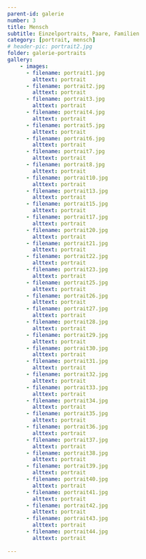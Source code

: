 ```yaml
---
parent-id: galerie
number: 3
title: Mensch
subtitle: Einzelportraits, Paare, Familien
category: [portrait, mensch]
# header-pic: portrait2.jpg
folder: galerie-portraits
gallery:
    - images:
      - filename: portrait1.jpg
        alttext: portrait
      - filename: portrait2.jpg
        alttext: portrait
      - filename: portrait3.jpg
        alttext: portrait
      - filename: portrait4.jpg
        alttext: portrait
      - filename: portrait5.jpg
        alttext: portrait
      - filename: portrait6.jpg
        alttext: portrait
      - filename: portrait7.jpg
        alttext: portrait
      - filename: portrait8.jpg
        alttext: portrait
      - filename: portrait10.jpg
        alttext: portrait
      - filename: portrait13.jpg
        alttext: portrait
      - filename: portrait15.jpg
        alttext: portrait
      - filename: portrait17.jpg
        alttext: portrait
      - filename: portrait20.jpg
        alttext: portrait
      - filename: portrait21.jpg
        alttext: portrait
      - filename: portrait22.jpg
        alttext: portrait
      - filename: portrait23.jpg
        alttext: portrait    
      - filename: portrait25.jpg
        alttext: portrait
      - filename: portrait26.jpg
        alttext: portrait
      - filename: portrait27.jpg
        alttext: portrait
      - filename: portrait28.jpg
        alttext: portrait
      - filename: portrait29.jpg
        alttext: portrait
      - filename: portrait30.jpg
        alttext: portrait
      - filename: portrait31.jpg
        alttext: portrait
      - filename: portrait32.jpg
        alttext: portrait
      - filename: portrait33.jpg
        alttext: portrait
      - filename: portrait34.jpg
        alttext: portrait
      - filename: portrait35.jpg
        alttext: portrait
      - filename: portrait36.jpg
        alttext: portrait
      - filename: portrait37.jpg
        alttext: portrait
      - filename: portrait38.jpg
        alttext: portrait
      - filename: portrait39.jpg
        alttext: portrait
      - filename: portrait40.jpg
        alttext: portrait
      - filename: portrait41.jpg
        alttext: portrait    
      - filename: portrait42.jpg
        alttext: portrait
      - filename: portrait43.jpg
        alttext: portrait
      - filename: portrait44.jpg
        alttext: portrait
        
---
```

<!-- beschreibender Text hier -->
